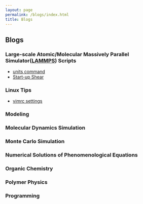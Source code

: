 ```yaml
---
layout: page
permalink: /blogs/index.html
title: Blogs
---
```


## Blogs

### **L**arge-scale **A**tomic/**M**olecular **M**assively **P**arallel **S**imulator([LAMMPS](https://www.lammps.org/)) Scripts

- [units command](https://marwise.github.io/blogs/units_command)
- [Start-up Shear](https://marwise.github.io/blogs/in_shear)


### Linux Tips

- [vimrc settings](https://marwise.github.io/blogs/vimrc)

### Modeling


### Molecular Dynamics Simulation


### Monte Carlo Simulation


### Numerical Solutions of Phenomenological Equations


### Organic Chemistry


### Polymer Physics


### Programming


